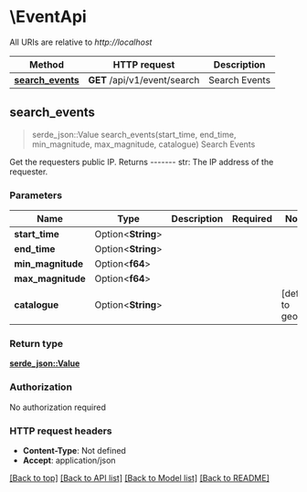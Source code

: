 # \EventApi

All URIs are relative to *http://localhost*

Method | HTTP request | Description
------------- | ------------- | -------------
[**search_events**](EventApi.md#search_events) | **GET** /api/v1/event/search | Search Events



## search_events

> serde_json::Value search_events(start_time, end_time, min_magnitude, max_magnitude, catalogue)
Search Events

Get the requesters public IP.  Returns -------     str: The IP address of the requester.

### Parameters


Name | Type | Description  | Required | Notes
------------- | ------------- | ------------- | ------------- | -------------
**start_time** | Option<**String**> |  |  |
**end_time** | Option<**String**> |  |  |
**min_magnitude** | Option<**f64**> |  |  |
**max_magnitude** | Option<**f64**> |  |  |
**catalogue** | Option<**String**> |  |  |[default to geofon]

### Return type

[**serde_json::Value**](serde_json::Value.md)

### Authorization

No authorization required

### HTTP request headers

- **Content-Type**: Not defined
- **Accept**: application/json

[[Back to top]](#) [[Back to API list]](../README.md#documentation-for-api-endpoints) [[Back to Model list]](../README.md#documentation-for-models) [[Back to README]](../README.md)

